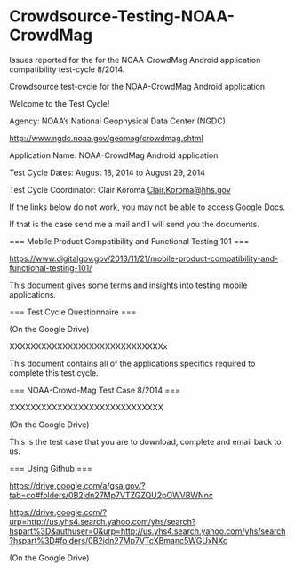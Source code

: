 Crowdsource-Testing-NOAA-CrowdMag
==================================

Issues reported for the for the NOAA-CrowdMag Android application compatibility test-cycle 8/2014.

Crowdsource test-cycle for the NOAA-CrowdMag Android application

Welcome to the Test Cycle!

Agency: NOAA’s National Geophysical Data Center (NGDC)

http://www.ngdc.noaa.gov/geomag/crowdmag.shtml

Application Name: NOAA-CrowdMag Android application

Test Cycle Dates: August 18, 2014 to August 29, 2014

Test Cycle Coordinator: Clair Koroma Clair.Koroma@hhs.gov

If the links below do not work, you may not be able to access Google Docs.

If that is the case send me a mail and I will send you the documents.

=== Mobile Product Compatibility and Functional Testing 101 ===

https://www.digitalgov.gov/2013/11/21/mobile-product-compatibility-and-functional-testing-101/


This document gives some terms and insights into testing mobile applications.

=== Test Cycle Questionnaire ===

(On the Google Drive)

XXXXXXXXXXXXXXXXXXXXXXXXXXXXXx

This document contains all of the applications specifics required to complete this test cycle.

=== NOAA-Crowd-Mag Test Case 8/2014 ===

XXXXXXXXXXXXXXXXXXXXXXXXXXXXX

(On the Google Drive)

This is the test case that you are to download, complete and email back to us.

=== Using Github ===

https://drive.google.com/a/gsa.gov/?tab=co#folders/0B2idn27Mp7VTZGZQU2pOWVBWNnc

https://drive.google.com/?urp=http://us.yhs4.search.yahoo.com/yhs/search?hspart%3D&authuser=0&urp=http://us.yhs4.search.yahoo.com/yhs/search?hspart%3D#folders/0B2idn27Mp7VTcXBmanc5WGUxNXc 

(On the Google Drive)


